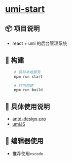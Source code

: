 # [umi-start](https://github.com/jackywq/umi-start.git)

## 📦 项目说明

- react + umi 的后台管理系统

## 🔨 构建

```bash
    # 启动本地服务
    npm run start

    # 打包构建
    npm run build
```

## 🏈 具体使用说明

- [antd-design-pro](https://pro.ant.design/docs/getting-started-cn)
- [umiJS](https://umijs.org/zh/guide/)

## 🌴 编辑器使用

- 推荐使用`vscode`

